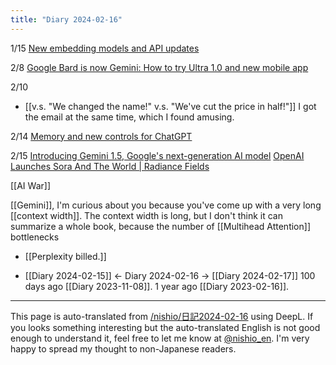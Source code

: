 ```yaml
---
title: "Diary 2024-02-16"
---
```



1/15
[New embedding models and API updates](https://openai.com/blog/new-embedding-models-and-api-updates)

2/8
[Google Bard is now Gemini: How to try Ultra 1.0 and new mobile app](https://blog.google/products/gemini/bard-gemini-advanced-app/)

2/10
- [[v.s. "We changed the name!" v.s. "We've cut the price in half!"]]
I got the email at the same time, which I found amusing.

2/14
[Memory and new controls for ChatGPT](https://openai.com/blog/memory-and-new-controls-for-chatgpt)

2/15
[Introducing Gemini 1.5, Google's next-generation AI model](https://blog.google/technology/ai/google-gemini-next-generation-model-february-2024/)
[OpenAI Launches Sora And The World | Radiance Fields](https://radiancefields.com/openai-launches-sora-and-the-world/)

[[AI War]]

[[Gemini]], I'm curious about you because you've come up with a very long [[context width]].
The context width is long, but I don't think it can summarize a whole book, because the number of [[Multihead Attention]] bottlenecks

- [[Perplexity billed.]]

- [[Diary 2024-02-15]] ← Diary 2024-02-16 → [[Diary 2024-02-17]]
100 days ago [[Diary 2023-11-08]].
1 year ago [[Diary 2023-02-16]].
---
This page is auto-translated from [/nishio/日記2024-02-16](https://scrapbox.io/nishio/日記2024-02-16) using DeepL. If you looks something interesting but the auto-translated English is not good enough to understand it, feel free to let me know at [@nishio_en](https://twitter.com/nishio_en). I'm very happy to spread my thought to non-Japanese readers.